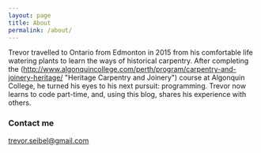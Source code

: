 ```yaml
---
layout: page
title: About
permalink: /about/
---
```


Trevor travelled to Ontario from Edmonton in 2015 from his comfortable life watering plants to learn the ways of historical carpentry. After completing the (http://www.algonquincollege.com/perth/program/carpentry-and-joinery-heritage/ "Heritage Carpentry and Joinery") course at Algonquin College, he turned his eyes to his next pursuit: programming. Trevor now learns to code part-time, and, using this blog, shares his experience with others.

### Contact me

[trevor.seibel@gmail.com](mailto:trevor.seibel@gmail.com)
